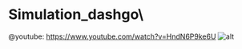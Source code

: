 # Simulation_dashgo\
@youtube: https://www.youtube.com/watch?v=HndN6P9ke6U
![alt](https://ozrobotics.com/shop/tipron-the-transforming-internet-connected-projection-robot/)
